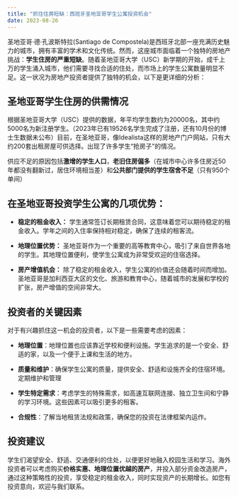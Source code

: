 ```yaml
---
title: "抓住住房短缺：西班牙圣地亚哥学生公寓投资机会"
date: 2023-08-26
---
```




圣地亚哥·德·孔波斯特拉(Santiago de Compostela)是西班牙北部一座充满历史魅力的城市，拥有丰富的学术和文化传统。然而，这座城市面临着一个独特的房地产挑战：**学生住房的严重短缺**。随着圣地亚哥大学（USC）新学期的开始，成千上万的学生涌入城市，他们需要寻找合适的住处，而市场上的学生公寓数量明显不足。这一状况为房地产投资者提供了独特的机会，以下是更详细的分析：

## **圣地亚哥学生住房的供需情况**

根据圣地亚哥大学（USC）提供的数据，年平均学生数约为20000名，其中约5000名为新注册学生。（2023年已有19526名学生完成了注册，还有10月份的博士生数据未公布）目前，在圣地亚哥，像Idealista这样的房地产门户网站，只有大约200套出租房屋可供选择。出现了许多学生“抢房子”的情况。

供应不足的原因包括**激增的学生人口**，**老旧住房偏多**（在城市中心许多住房近50年都没有翻新过，居住环境相当差）和**公共部门提供的学生宿舍不足**（只有950个单间）
  
## **在圣地亚哥投资学生公寓的几项优势：**

- **稳定的租金收入：** 学生通常签订长期租赁合同，这意味着您可以期待稳定的租金收入。学年之间的入住率保持相对稳定，确保了连续的租客流。
  
- **地理位置优势：** 圣地亚哥作为一个重要的高等教育中心，吸引了来自世界各地的学生。其地理位置便利，使学生公寓成为非常受欢迎的住宿选择。
  
- **房产增值机会：** 除了稳定的租金收入，学生公寓的价值还会随着时间而增加。圣地亚哥是加利西亚大区的文化、旅游和教育中心，随着城市的发展和学校的扩张，房产增值的空间非常大。

## **投资者的关键因素**

对于有兴趣抓住这一机会的投资者，以下是一些需要考虑的因素：

- **地理位置**：地理位置也应该靠近学校和便利设施。学生追求的是一个安全、舒适的家，以及一个便于上课和生活的地方。

- **质量和维护**：确保学生公寓的质量，提供安全、舒适和设施齐全的住宿环境。定期维护和管理

- **学生特定需求**：考虑学生的特殊需求，如高速互联网连接、独立卫生间和宁静的学习环境。这些因素可以吸引更多的租客。

- **合规性**：了解当地租赁法规和政策，确保您的投资在法律框架内运作。


## **投资建议**

学生们渴望安全、舒适、交通便利的住处，以便更好地融入校园生活和学习。海外投资者可以考虑购买**价格实惠、地理位置优越的房产**，并投入部分资金改造房产，通过这种策略性的投资，享受稳定的租金收入，同时实现资产的长期增长。如您有投资意向，欢迎与我们联系。

